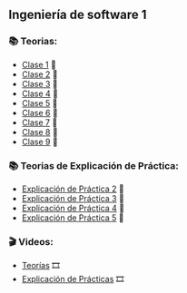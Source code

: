 ## Ingeniería de software 1

### :books: Teorias:
* [Clase 1](https://github.com/Caarito/Materia-IS1/blob/main/Teorias/Clase-1-Introduccion-Elicitacion.pdf) :open_book:
* [Clase 2](https://github.com/Caarito/Materia-IS1/blob/main/Teorias/Clase-2-Requerimientos-Proceso-HU.pdf) :open_book:
* [Clase 3](https://github.com/Caarito/Materia-IS1/blob/main/Teorias/Clase-3-Requerimientos-II-CU.pdf) :open_book:
* [Clase 4](https://github.com/Caarito/Materia-IS1/blob/main/Teorias/Clase-4-DTE.pdf) :open_book:
* [Clase 5](https://github.com/Caarito/Materia-IS1/blob/main/Teorias/Clase-5-RP-TD.pdf) :open_book:
* [Clase 6](https://github.com/Caarito/Materia-IS1/blob/main/Teorias/Clase-6-TD.pdf) :open_book:
* [Clase 7](https://github.com/Caarito/Materia-IS1/blob/main/Teorias/Clase-7-Analisis-estructurado-Modelos-de-proceso.pdf) :open_book:
* [Clase 8](https://github.com/Caarito/Materia-IS1/blob/main/Teorias/Clase-8-Metodologias-Agiles.pdf) :open_book:
* [Clase 9](https://github.com/Caarito/Materia-IS1/blob/main/Teorias/Clase-9-Calidad.pdf) :open_book:

### :books: Teorias de Explicación de Práctica:
* [Explicación de Práctica 2](https://github.com/Caarito/Materia-IS1/blob/main/Teorias/Explicaci%C3%B3n%20practica%202.pdf) :open_book:
* [Explicación de Práctica 3](https://github.com/Caarito/Materia-IS1/blob/main/Teorias/Explicaci%C3%B3n%20practica%203.pdf) :open_book:
* [Explicación de Práctica 4](https://github.com/Caarito/Materia-IS1/blob/main/Teorias/Explicacion%20practica%204.pdf) :open_book:
* [Explicación de Práctica 5](https://github.com/Caarito/Materia-IS1/blob/main/Teorias/Explicaci%C3%B3n%20practica%205.pdf) :open_book:


### :clapper: Videos:
* [Teorías](https://www.youtube.com/playlist?list=PL3a_0yafSm3iVPjuXxkmPldedzhCsnr29) :film_strip:
* [Explicación de Prácticas](https://www.youtube.com/playlist?list=PL3a_0yafSm3h9qVihlLuVVC5XkwGnmNVA) :film_strip:
